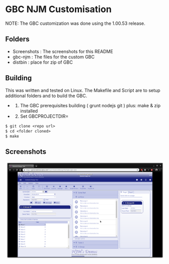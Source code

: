 # GBC NJM Customisation

NOTE: The GBC customization was done using the 1.00.53 release.


## Folders
* Screenshots : The screenshots for this README
* gbc-njm : The files for the custom GBC
* distbin : place for zip of GBC


## Building
This was written and tested on Linux. The Makefile and Script are to setup additional folders and to build the GBC.
* 1. The GBC prerequisites building ( grunt nodejs git ) plus: make & zip installed
* 2. Set GBCPROJECTDIR=<folder containing fjs-gbc-1.00.53-build201905131540-project.zip>
 
```
$ git clone <repo url>
$ cd <folder cloned>
$ make
```

## Screenshots
![ss1](https://github.com/neilm-fourjs/gbc_njm/raw/master/Screenshots/SS-1.png "SS1")


